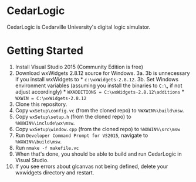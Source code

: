 # CedarLogic
CedarLogic is Cedarville University's digital logic simulator.

# Getting Started
  1. Install Visual Studio 2015 (Community Edition is free)
  2. Download wxWidgets 2.8.12 source for Windows.
 3a. 3b is unnecessary if you install wxWidgets to
    * `c:\wxWidgets-2.8.12`.
 3b. Set Windows environment variables (assuming you install the binaries to `C:\`, if not adjust accordingly)
    * `WXADDITIONS = C:\wxWidgets-2.8.12\additions`
    * `WXWIN = C:\wxWidgets-2.8.12`
  4. Clone this repository.
  5. Copy `wxSetup\config.vc` (from the cloned repo) to `%WXWIN%\build\msw`.
  6. Copy `wxSetup\setup.h` (from the cloned repo) to `%WXWIN%\include\wx\msw`.
  7. Copy `wxSetup\window.cpp` (from the cloned repo) to `%WXWIN%\src\msw`
  8. Run `Developer Command Prompt for VS2015`, navigate to `%WXWIN%\build\msw`.
  9. Run `nmake -f makefile.vc`
 10. When that's done, you should be able to build and run CedarLogic in Visual Studio.
 11. If you see errors about glcanvas not being defined, delete your wxwidgets directory and restart.

